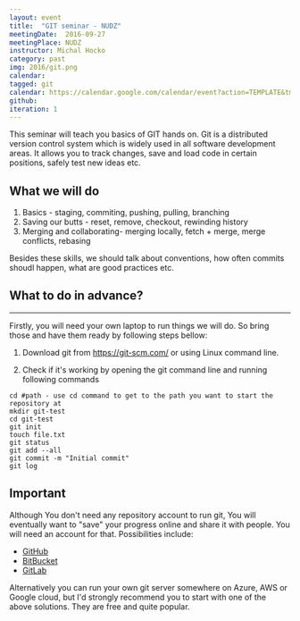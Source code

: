 ```yaml
---
layout: event
title:  "GIT seminar - NUDZ"
meetingDate:  2016-09-27
meetingPlace: NUDZ
instructor: Michal Hocko
category: past
img: 2016/git.png
calendar:
tagged: git
calendar: https://calendar.google.com/calendar/event?action=TEMPLATE&tmeid=Y3B0N3E2MDQxZjMyYm9kbnN0OTh2NmY3M2sgbzQwNXU4anZsNTA0MGhvNXB1cWQ1MWMzOGtAZw&tmsrc=o405u8jvl5040ho5puqd51c38k%40group.calendar.google.com
github:
iteration: 1
---
```

This seminar will teach you basics of GIT hands on. Git is a distributed version control system which is widely used in all software development areas. It allows you to track changes, save and load code in certain positions, safely test new ideas etc.

## What we will do
1. Basics - staging, commiting, pushing, pulling, branching
2. Saving our butts - reset, remove, checkout, rewinding history
3. Merging and collaborating- merging locally, fetch + merge, merge conflicts, rebasing

Besides these skills, we should talk about conventions, how often commits shoudl happen, what are good practices etc.

## What to do in advance?
-----------
Firstly, you will need your own laptop to run things we will do. So bring those and have them ready by following steps bellow:

1. Download git from https://git-scm.com/ or using Linux command line.

2. Check if it's working by opening the git command line and running following commands

``` git
cd #path - use cd command to get to the path you want to start the repository at
mkdir git-test
cd git-test
git init
touch file.txt
git status
git add --all
git commit -m "Initial commit"
git log
```

## Important

Although You don't need any repository account to run git, You will eventually want to "save" your progress online and share it with people. You will need an account for that. Possibilities include:

- [GitHub](https://github.com/)
- [BitBucket](https://bitbucket.com/)
- [GitLab](https://gitlab.com/)

Alternatively you can run your own git server somewhere on Azure, AWS or Google cloud, but I'd strongly recommend you to start with one of the above solutions. They are free and quite popular.
